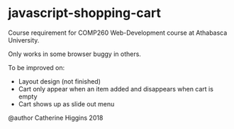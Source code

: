 # javascript-shopping-cart
Course requirement for COMP260 Web-Development course at Athabasca University.

Only works in some browser buggy in others.

To be improved on: 
- Layout design (not finished)
- Cart only appear when an item added and disappears when cart is empty 
- Cart shows up as slide out menu


@author Catherine Higgins 2018

